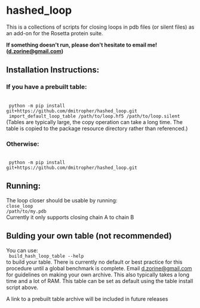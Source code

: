 # hashed_loop

This is a collections of scripts for closing loops in pdb files (or silent files) as an add-on for the Rosetta protein suite.

<b> If something doesn't run, please don't hesitate to email me! (d.zorine@gmail.com) </b>

## Installation Instructions:

### If you have a prebuilt table:
<br/>
<code> python -m pip install git+https://github.com/dmitropher/hashed_loop.git </code><br/>
<code> import_default_loop_table /path/to/loop.hf5 /path/to/loop.silent </code><br/>
(Tables are typically large, the copy operation can take a long time. The table is copied to the package resource directory rather than referenced.)

### Otherwise:
<br/>
<code> python -m pip install git+https://github.com/dmitropher/hashed_loop.git </code>


## Running:

The loop closer should be usable by running:
<br/><code>close_loop /path/to/my.pdb</code><br/>
Currently it only supports closing chain A to chain B

## Bulding your own table (not recommended)
You can use: <br/> <code> build_hash_loop_table --help </code> <br/> to build your table. There is currently no default or best practice for this procedure until a global benchmark is complete. Email d.zorine@gmail.com for guidelines on making your own archive. This also typically takes a long time and a lot of RAM. This table can be set as default using the table install script above.

A link to a prebuilt table archive will be included in future releases
